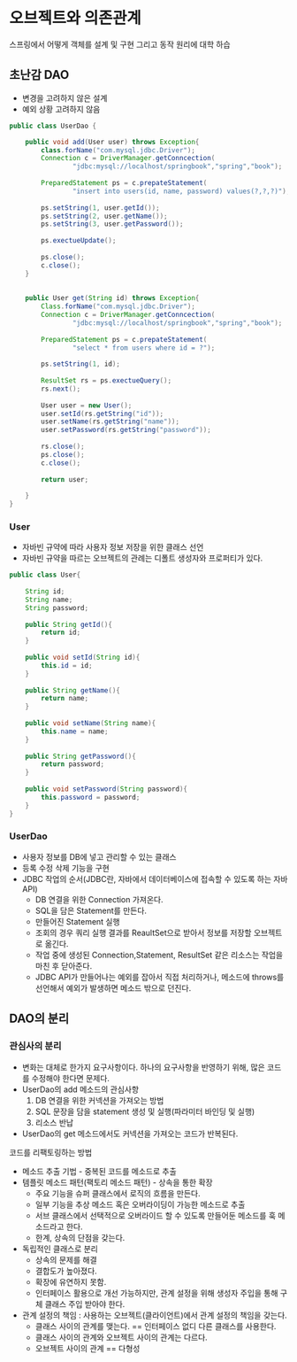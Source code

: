 # 오브젝트와 의존관계

스프링에서 어떻게 객체를 설계 및 구현 그리고 동작 원리에 대학 하습


## 초난감 DAO
- 변경을 고려하지 않은 설계 
- 예외 상황 고려하지 않음

  
```java
public class UserDao {

    public void add(User user) throws Exception{
        class.forName("com.mysql.jdbc.Driver");
        Connection c = DriverManager.getConncection(
                "jdbc:mysql://localhost/springbook","spring","book");
        
        PreparedStatement ps = c.prepateStatement(
                "insert into users(id, name, password) values(?,?,?)");
        
        ps.setString(1, user.getId());
        ps.setString(2, user.getName());
        ps.setString(3, user.getPassword());
        
        ps.exectueUpdate();
        
        ps.close();
        c.close();
    }
    
    
    public User get(String id) throws Exception{
        Class.forName("com.mysql.jdbc.Driver");
        Connection c = DriverManager.getConncection(
                "jdbc:mysql://localhost/springbook","spring","book");
        
        PreparedStatement ps = c.prepateStatement(
                "select * from users where id = ?");
        
        ps.setString(1, id);
        
        ResultSet rs = ps.exectueQuery();
        rs.next();
        
        User user = new User();
        user.setId(rs.getString("id"));
        user.setName(rs.getString("name"));
        user.setPassword(rs.getString("password"));
        
        rs.close();
        ps.close();
        c.close();
    
        return user;
    
    }
}

```
### User
- 자바빈 규약에 따라 사용자 정보 저장을 위한 클래스 선언
- 자바빈 규약을 따르는 오브젝트의 관례는 디폴트 생성자와 프로퍼티가 있다.

```java
public class User{
    
    String id;
    String name;
    String password;
    
    public String getId(){
        return id;
    }
    
    public void setId(String id){
        this.id = id;
    }
    
    public String getName(){
        return name;
    }
    
    public void setName(String name){
        this.name = name;
    }
    
    public String getPassword(){
        return password;
    }
    
    public void setPassword(String password){
        this.password = password;
    }
}

```

### UserDao

- 사용자 정보를 DB에 넣고 관리할 수 있는 클래스 
- 등록 수정 삭제 기능을 구현
- JDBC 작업의 순서(JDBC란, 자바에서 데이터베이스에 접속할 수 있도록 하는 자바 API)
  - DB 연결을 위한 Connection 가져온다.
  - SQL을 담은 Statement를 만든다.
  - 만들어진 Statement 실행
  - 조회의 경우 쿼리 실행 결과를 ReaultSet으로 받아서 정보를 저장할 오브젝트로 옮긴다.
  - 작업 중에 생성된 Connection,Statement, ResultSet 같은 리소스는 작업을 마친 후 닫아준다.
  - JDBC API가 만들어나는 예외를 잡아서 직접 처리하거나, 메소드에 throws를 선언해서 예외가 발생하면 메소드 밖으로 던진다.

## DAO의 분리

### 관심사의 분리

- 변화는 대체로 한가지 요구사항이다. 하나의 요구사항을 반영하기 위해, 많은 코드를 수정해야 한다면 문제다.
- UserDao의 add 메소드의 관심사항
  1. DB 연결을 위한 커넥션을 가져오는 방법
  2. SQL 문장을 담을 statement 생성 및 실행(파라미터 바인딩 및 실행)
  3. 리소스 반납
- UserDao의 get 메소드에서도 커넥션을 가져오는 코드가 반복된다.

코드를 리팩토링하는 방법

- 메소드 추출 기법 - 중복된 코드를 메소드로 추출
- 템플릿 메소드 패턴(팩토리 메소드 패턴) - 상속을 통한 확장 
  - 주요 기능을 슈퍼 클래스에서 로직의 흐름을 만든다.
  - 일부 기능을 추상 메소드 혹은 오버라이딩이 가능한 메소드로 추출
  - 서브 클래스에서 선택적으로 오버라이드 할 수 있도록 만들어둔 메소드를 훅 메소드라고 한다.
  - 한계, 상속의 단점을 갖는다.
- 독립적인 클래스로 분리
  -  상속의 문제를 해결
  -  결합도가 높아졌다. 
  -  확장에 유연하지 못함.
  -  인터페이스 활용으로 개선 가능하지만, 관계 설정을 위해 생성자 주입을 통해 구체 클래스 주입 받아야 한다.
- 관계 설정의 책임 : 사용하는 오브젝트(클라이언트)에서 관계 설정의 책임을 갖는다.
  - 클래스 사이의 관계를 맺는다. == 인터페이스 없디 다른 클래스를 사용한다.
  - 클래스 사이의 관계와 오브젝트 사이의 관계는 다르다.
  - 오브젝트 사이의 관계 == 다형성
